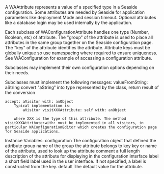 A WAAttribute represents a value of a specified type in a Seaside configuration. Some attributes are needed by Seaside for application parameters like deployment Mode and session timeout. Optional attributes like a database login may be used internally by the application.

Each subclass of WAConfigurationAttribute handles one type (Number, Boolean, etc) of attribute. The "group" of the attribute is used to place all attributes in the same group together on the Seaside configuration page. The "key" of the attribute identifies the attribute. Attribute keys must be globally unique so use namespacing where required to ensure uniqueness. See WAConfiguration for example of accessing a configuration attribute. 

Subclasses may implement their own configuration options depending on their needs.

Subclasses must implement the following messages:
	valueFromString: aString
		convert "aString" into type represented by the class, return result of the conversion
	
	accept: aVisitor with: anObject
		Typical implementation is:
			aVisitor visitXXXAttribute: self with: anObject

		where XXX is the type of this attribute. The method visitXXXAttribute:with: must be implemented in all visitors, in particular WAConfigurationEditor which creates the configuration page for Seaside applications.

Instance Variables:
	configuration	<WAConfiguration>	The configuration object that defined the attribute
	group	<Symbol>	name of the group the attribute belongs to
	key	<Symbol>	key or name of the attribute, used to look up the attribute
	comment	<String> a full length description of the attribute for displaying in the configuration interface
	label	<String>	a short field label used in the user interface. If not specified, a label is constructed from the key.
	default	<Object>	The default value for the attribute.